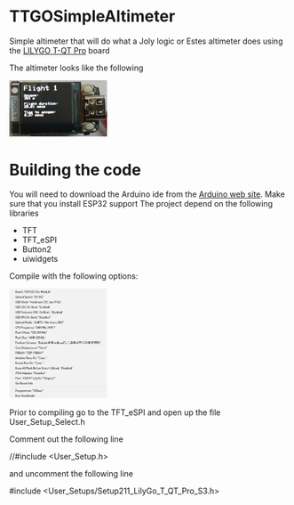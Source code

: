 # TTGOSimpleAltimeter
Simple altimeter that will do what a Joly logic or Estes altimeter does
using the [LILYGO T-QT Pro](https://www.lilygo.cc/products/t-qt-pro?srsltid=AfmBOopF1SZ4JgGggyEN98mcQudv0hQCX8_p8glDDWhrxQgzO5AKA-nX) board

The altimeter looks like the following

<img src="/photos/ttgo-t-qt-simple-altimeter.jpg" width="35%">

# Building the code

You will need to download the Arduino ide from the [Arduino web site](https://www.arduino.cc/). 
Make sure that you install ESP32 support
The project depend on the following libraries
  - TFT
  - TFT_eSPI
  - Button2
  - uiwidgets
  
Compile with the following options:

<img src="/photos/LILYGo-T-QT.png" width="35%">

Prior to compiling go to the TFT_eSPI and open up the file User_Setup_Select.h

Comment out the following line

//#include <User_Setup.h> 

and uncomment the following line

#include <User_Setups/Setup211_LilyGo_T_QT_Pro_S3.h>
